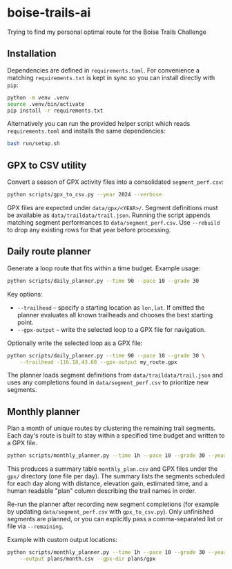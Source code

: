 # boise-trails-ai
Trying to find my personal optimal route for the Boise Trails Challenge

## Installation

Dependencies are defined in `requirements.toml`.  For convenience a matching
`requirements.txt` is kept in sync so you can install directly with `pip`:

```bash
python -m venv .venv
source .venv/bin/activate
pip install -r requirements.txt
```

Alternatively you can run the provided helper script which reads
`requirements.toml` and installs the same dependencies:

```bash
bash run/setup.sh
```

## GPX to CSV utility

Convert a season of GPX activity files into a consolidated `segment_perf.csv`:

```bash
python scripts/gpx_to_csv.py --year 2024 --verbose
```

GPX files are expected under `data/gpx/<YEAR>/`. Segment definitions must be
available as `data/traildata/trail.json`. Running the
script appends matching segment performances to `data/segment_perf.csv`. Use
`--rebuild` to drop any existing rows for that year before processing.

## Daily route planner

Generate a loop route that fits within a time budget. Example usage:

```bash
python scripts/daily_planner.py --time 90 --pace 10 --grade 30
```

Key options:

- `--trailhead` – specify a starting location as `lon,lat`. If omitted the
  planner evaluates all known trailheads and chooses the best starting point.
- `--gpx-output` – write the selected loop to a GPX file for navigation.

Optionally write the selected loop as a GPX file:

```bash
python scripts/daily_planner.py --time 90 --pace 10 --grade 30 \
    --trailhead -116.18,43.60 --gpx-output my_route.gpx
```

The planner loads segment definitions from `data/traildata/trail.json` and uses
any completions found in `data/segment_perf.csv` to prioritize new segments.

## Monthly planner

Plan a month of unique routes by clustering the remaining trail segments.  Each
day's route is built to stay within a specified time budget and written to a GPX
file.

```bash
python scripts/monthly_planner.py --time 1h --pace 10 --grade 30 --year 2024
```

This produces a summary table `monthly_plan.csv` and GPX files under the `gpx/`
directory (one file per day).  The summary lists the segments scheduled for each
day along with distance, elevation gain, estimated time, and a human readable
"plan" column describing the trail names in order.

Re-run the planner after recording new segment completions (for example by
updating `data/segment_perf.csv` with `gpx_to_csv.py`).  Only unfinished
segments are planned, or you can explicitly pass a comma-separated list or file
via `--remaining`.

Example with custom output locations:

```bash
python scripts/monthly_planner.py --time 1h --pace 10 --grade 30 --year 2024 \
    --output plans/month.csv --gpx-dir plans/gpx
```
